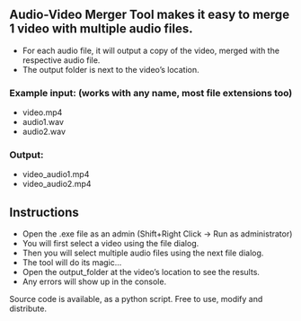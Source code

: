 ## Audio-Video Merger Tool makes it easy to merge 1 video with multiple audio files.

* For each audio file, it will output a copy of the video, merged with the respective audio file.
* The output folder is next to the video’s location.

### Example input: (works with any name, most file extensions too)
* video.mp4
* audio1.wav
* audio2.wav

### Output:
* video_audio1.mp4
* video_audio2.mp4


## Instructions

* Open the .exe file as an admin (Shift+Right Click → Run as administrator)
* You will first select a video using the file dialog.
* Then you will select multiple audio files using the next file dialog.
* The tool will do its magic...
* Open the output_folder at the video’s location to see the results.
* Any errors will show up in the console.


Source code is available, as a python script. Free to use, modify and distribute.
